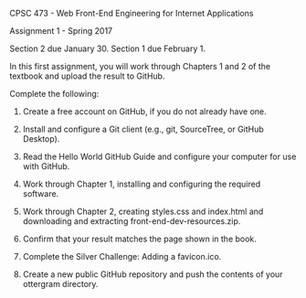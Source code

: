 CPSC 473 - Web Front-End Engineering for Internet Applications

Assignment 1 - Spring 2017

Section 2 due January 30.  Section 1 due February 1.

In this first assignment, you will work through Chapters 1 and 2 of the textbook and upload the result to GitHub.

Complete the following:

1. Create a free account on GitHub, if you do not already have one.

2. Install and configure a Git client (e.g., git, SourceTree, or GitHub Desktop).

3. Read the Hello World GitHub Guide and configure your computer for use with GitHub.

4. Work through Chapter 1, installing and configuring the required software.

5. Work through Chapter 2, creating styles.css and index.html and downloading and extracting front-end-dev-resources.zip.

6. Confirm that your result matches the page shown in the book.

7. Complete the Silver Challenge: Adding a favicon.ico.

8. Create a new public GitHub repository and push the contents of your ottergram directory.
